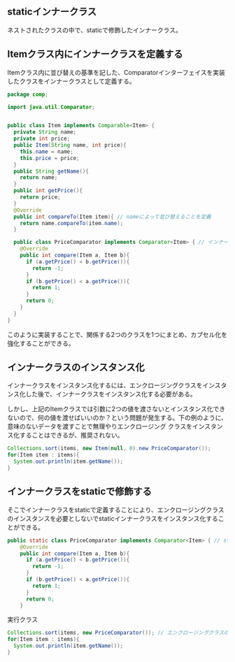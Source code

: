 ## staticインナークラス

ネストされたクラスの中で、staticで修飾したインナークラス。

## Itemクラス内にインナークラスを定義する

Itemクラス内に並び替えの基準を記した、Comparatorインターフェイスを実装したクラスをインナークラスとして定義する。

```Java
package comp;

import java.util.Comparator;


public class Item implements Comparable<Item> {
  private String name;
  private int price;
  public Item(String name, int price){
    this.name = name;
    this.price = price;
  }
  public String getName(){
    return name;
  }
  public int getPrice(){
    return price;
  }
  @Override
  public int compareTo(Item item){ // nameによって並び替えることを定義
    return name.compareTo(item.name);
  }

  public class PriceComparator implements Comparator<Item> { // インナークラスとして定義
    @Override
    public int compare(Item a, Item b){
      if (a.getPrice() < b.getPrice()){
        return -1;
      }
      if (b.getPrice() < a.getPrice()){
        return 1;
      }
      return 0;
    }
  }
}
```

このように実装することで、関係する2つのクラスを1つにまとめ、カプセル化を強化することができる。

## インナークラスのインスタンス化

インナークラスをインスタンス化するには、エンクロージングクラスをインスタンス化した後で、インナークラスをインスタンス化する必要がある。

しかし、上記のItemクラスでは引数に2つの値を渡さないとインスタンス化できないので、何の値を渡せばいいのか？という問題が発生する。下の例のように、意味のないデータを渡すことで無理やりエンクロージング
クラスをインスタンス化することはできるが、推奨されない。

```Java
Collections.sort(items, new Item(null, 0).new PriceComparator());
for(Item item : items){
  System.out.println(item.getName());
}
```

## インナークラスをstaticで修飾する

そこでインナークラスをstaticで定義することにより、エンクロージングクラスのインスタンスを必要としないでstaticインナークラスをインスタンス化することができる。

```Java
public static class PriceComparator implements Comparator<Item> { // staticインナークラスとして定義
    @Override
    public int compare(Item a, Item b){
      if (a.getPrice() < b.getPrice()){
        return -1;
      }
      if (b.getPrice() < a.getPrice()){
        return 1;
      }
      return 0;
    }
```

実行クラス

```Java
Collections.sort(items, new PriceComparator()); // エンクロージングクラスのインスタンス化を必要としない
for(Item item : items){
  System.out.println(item.getName());
}

```
